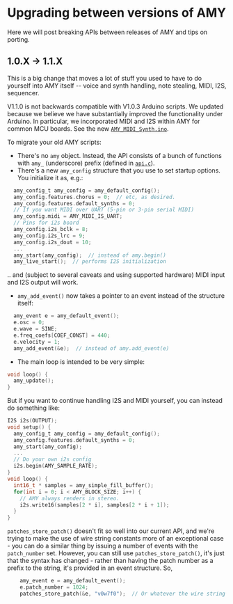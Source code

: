 # Upgrading between versions of AMY

Here we will post breaking APIs between releases of AMY and tips on porting.


## 1.0.X -> 1.1.X

This is a big change that moves a lot of stuff you used to have to do yourself into AMY itself -- voice and synth handling, note stealing, MIDI, I2S, sequencer.

V1.1.0 is not backwards compatible with V1.0.3 Arduino scripts.  We updated because we believe we have substantially improved the functionality under Arduino.  In particular, we incorporated MIDI and I2S within AMY for common MCU boards.  See the new [`AMY_MIDI_Synth.ino`](https://github.com/shorepine/amy/blob/main/examples/AMY_MIDI_Synth/AMY_MIDI_Synth.ino).

To migrate your old AMY scripts:

* There's no ``amy`` object.   Instead, the API consists of a bunch of functions with ``amy_`` (underscore) prefix (defined in [`api.c`](https://github.com/shorepine/amy/blob/main/src/api.c)).
* There's a new `amy_config` structure that you use to set startup options.  You initialize it as, e.g.:
```c
  amy_config_t amy_config = amy_default_config();
  amy_config.features.chorus = 0;  // etc, as desired.
  amy_config.features.default_synths = 0;
  // If you want MIDI over UART (5-pin or 3-pin serial MIDI)
  amy_config.midi = AMY_MIDI_IS_UART;
  // Pins for i2s board
  amy_config.i2s_bclk = 8;
  amy_config.i2s_lrc = 9;
  amy_config.i2s_dout = 10;
  ...
  amy_start(amy_config);  // instead of amy.begin()
  amy_live_start();  // performs I2S initialization
```
.. and (subject to several caveats and using supported hardware) MIDI input and I2S output will work.
* `amy_add_event()` now takes a pointer to an event instead of the structure itself:
```c
  amy_event e = amy_default_event();
  e.osc = 0;
  e.wave = SINE;
  e.freq_coefs[COEF_CONST] = 440;
  e.velocity = 1;
  amy_add_event(&e);  // instead of amy.add_event(e)
```
* The main loop is intended to be very simple:
```c
void loop() {
  amy_update(); 
}
```
But if you want to continue handling I2S and MIDI yourself, you can instead do something like:
```c
I2S i2s(OUTPUT);
void setup() {
  amy_config_t amy_config = amy_default_config();
  amy_config.features.default_synths = 0;
  amy_start(amy_config); 
  ...
  // Do your own i2s config
  i2s.begin(AMY_SAMPLE_RATE);
}
void loop() {
  int16_t * samples = amy_simple_fill_buffer();
  for(int i = 0; i < AMY_BLOCK_SIZE; i++) {
    // AMY always renders in stereo.
    i2s.write16(samples[2 * i], samples[2 * i + 1]);
  }
}
```

`patches_store_patch()` doesn't fit so well into our current API, and we're trying to make the use of wire string constants more of an exceptional case - you can do a similar thing by issuing a number of events with the `patch_number` set.  However, you can still use `patches_store_patch()`, it's just that the syntax has changed - rather than having the patch number as a prefix to the string, it's provided in an event structure.  So,
```c
    amy_event e = amy_default_event();
    e.patch_number = 1024;
    patches_store_patch(&e, "v0w7f0");  // Or whatever the wire string defining your patch is.
```


